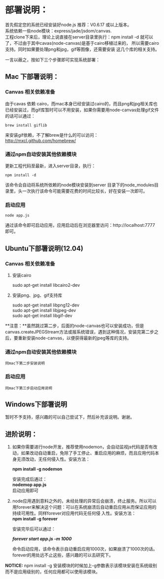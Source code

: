 # 部署说明：
首先假定您的系统已经安装好node.js 推荐：V0.6.17 或以上版本。<br/>
系统依赖一些node模块：express/jade/jsdom/canvas. <br/>
工程clone下来后，理论上说直接在server目录里执行：npm install -d 
就可以了，不过由于其中cavas(node-canvas)是基于cairo移植过来的，
所以需要cairo支持。同时如果要处理png和jpg，gif等图像，还需要安装
这几个库的相关支持。<br/>

一言以蔽之，按如下三个步骤即可实现系统部署：

## Mac 下部署说明：
### Canvas 相关依赖准备
由于cavas 依赖 cairo，而mac本身已经安装过cairo的，而且png和jpg相关库也已经安装过，而gif库暂时可以不用安装，如果你需要用node-canvas处理gif文件的话可以通过：

	brew install giflib

来安装gif依赖，不了解brew是什么的可以访问：http://mxcl.github.com/homebrew/

### 通过npm自动安装其他依赖模块
更新工程代码至最新，进入server目录，执行：

	npm install -d

该命令会自动将系统所依赖的node模块安装到server 目录下的node_modules目录里，头一次执行该命令可能需要花费的时间比较长，好在安装一次即可。
### 启动应用
	node app.js

通过该命令即可启动应用，应用启动后在浏览器里访问：http://localhost:7777 即可。

## Ubuntu下部署说明(12.04)
### Canvas 相关依赖准备
1. 安装cairo

	sudo apt-get install libcairo2-dev

2. 安装png、jpg、gif支持库

	sudo apt-get install libpng12-dev<br/>
	sudo apt-get install libjpeg-dev<br/>
	sudo apt-get install libgif-dev

**注意：**虽然跳过第二步，后面的node-canvas也可以安装成功，但是canvas.createJPEGStream方法或报系统错误，遇到这种情况，安装完第二步之后，要重新安装node-canvas，以便获得最新的jpeg等库的支持。

### 通过npm自动安装其他依赖模块
	同mac下第二步安装说明

### 启动应用
	同mac下第三步启动应用说明

## Windows下部署说明
暂时不予支持，感兴趣的可以自己尝试下，然后补充该说明。谢谢。

## 进阶说明：
1. 如果你需要进行node开发，推荐使用nodemon，会自动监视js代码是否有改动，如果改动自动重启，免除了手工停止、重启应用的麻烦，而且应用代码本身无须改动，无任何侵入性。安装方法：

	**npm install -g nodemon**
	
	安装完成后通过：<br/>
	**nodemop app.js**<br/>
	启动应用即可<br/>

2. node应用遇到意料之外的，未经处理的异常后会崩溃，终止服务。所以可以用forever来解决这个问题：可以在系统崩溃后自动重启应用从而保证应用的持续可用性。同样forever对应用代码无任何侵	入性。安装方法：<br/>
	**npm install -g forever**

	安装完毕后可以通过：

	***forever start app.js -m 1000***

	命令启动应用，该命令表示自动重启应用1000次，如果崩溃了1000次的话。forever的用处远不止这些，感兴趣的可以去研究下。

**NOTICE:** npm install -g 安装模块的时候加上-g参数表示该模块安装在系统级别而不是应用级别的，任何应用都可以使用该模块。
